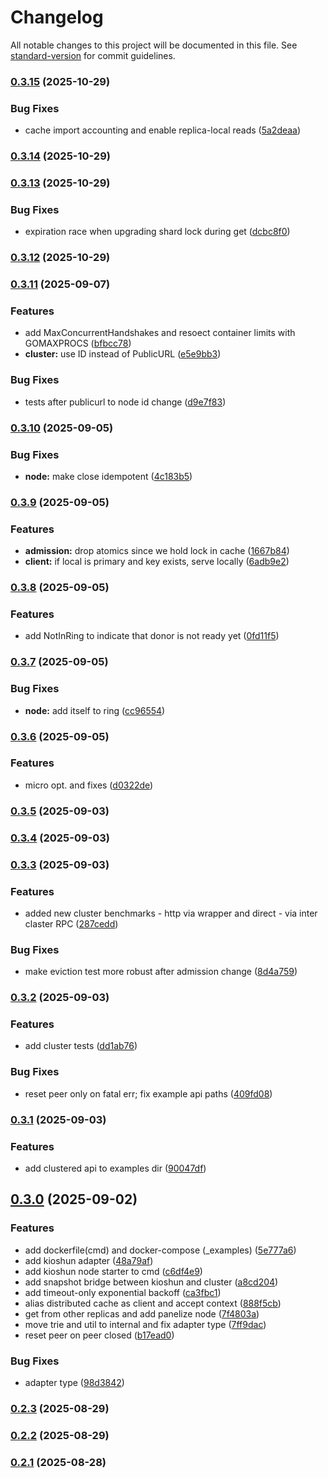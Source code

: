 # Changelog

All notable changes to this project will be documented in this file. See [standard-version](https://github.com/conventional-changelog/standard-version) for commit guidelines.

### [0.3.15](https://github.com/unkn0wn-root/kioshun/compare/v0.3.14...v0.3.15) (2025-10-29)


### Bug Fixes

* cache import accounting and enable replica-local reads ([5a2deaa](https://github.com/unkn0wn-root/kioshun/commit/5a2deaa3b4a129930a365b909660e768fd788160))

### [0.3.14](https://github.com/unkn0wn-root/kioshun/compare/v0.3.13...v0.3.14) (2025-10-29)

### [0.3.13](https://github.com/unkn0wn-root/kioshun/compare/v0.3.12...v0.3.13) (2025-10-29)


### Bug Fixes

* expiration race when upgrading shard lock during get ([dcbc8f0](https://github.com/unkn0wn-root/kioshun/commit/dcbc8f08b883f60f6617519db8929991e7d7a42c))

### [0.3.12](https://github.com/unkn0wn-root/kioshun/compare/v0.3.11...v0.3.12) (2025-10-29)

### [0.3.11](https://github.com/unkn0wn-root/kioshun/compare/v0.3.10...v0.3.11) (2025-09-07)


### Features

* add MaxConcurrentHandshakes and resoect container limits with GOMAXPROCS ([bfbcc78](https://github.com/unkn0wn-root/kioshun/commit/bfbcc7842fc3fd0dcf3c4db654ee6fbadf406f96))
* **cluster:** use ID instead of PublicURL ([e5e9bb3](https://github.com/unkn0wn-root/kioshun/commit/e5e9bb39b201fc434293800b385dc0a5f04bfc2c))


### Bug Fixes

* tests after publicurl to node id change ([d9e7f83](https://github.com/unkn0wn-root/kioshun/commit/d9e7f837ff264a4db6b32c4caed9bcb3e18e2667))

### [0.3.10](https://github.com/unkn0wn-root/kioshun/compare/v0.3.9...v0.3.10) (2025-09-05)


### Bug Fixes

* **node:** make close idempotent ([4c183b5](https://github.com/unkn0wn-root/kioshun/commit/4c183b54db016e836074017f9f8b476594e171d3))

### [0.3.9](https://github.com/unkn0wn-root/kioshun/compare/v0.3.8...v0.3.9) (2025-09-05)


### Features

* **admission:** drop atomics since we hold lock in cache ([1667b84](https://github.com/unkn0wn-root/kioshun/commit/1667b8492a7102ff7d434e2032e9963a3b51dc9e))
* **client:** if local is primary and key exists, serve locally ([6adb9e2](https://github.com/unkn0wn-root/kioshun/commit/6adb9e2f74ddc5de4b2f08056fb2eef8ab2a20ca))

### [0.3.8](https://github.com/unkn0wn-root/kioshun/compare/v0.3.7...v0.3.8) (2025-09-05)


### Features

* add NotInRing to indicate that donor is not ready yet ([0fd11f5](https://github.com/unkn0wn-root/kioshun/commit/0fd11f5fd7db04edb9d15782f8063771dd25f0c3))

### [0.3.7](https://github.com/unkn0wn-root/kioshun/compare/v0.3.6...v0.3.7) (2025-09-05)


### Bug Fixes

* **node:** add itself to ring ([cc96554](https://github.com/unkn0wn-root/kioshun/commit/cc965545264e6be40e99720a037fd283710344f3))

### [0.3.6](https://github.com/unkn0wn-root/kioshun/compare/v0.3.5...v0.3.6) (2025-09-05)


### Features

* micro opt. and fixes ([d0322de](https://github.com/unkn0wn-root/kioshun/commit/d0322de4fa3dc35f3844afa16c6474b7afc65f9f))

### [0.3.5](https://github.com/unkn0wn-root/kioshun/compare/v0.3.4...v0.3.5) (2025-09-03)

### [0.3.4](https://github.com/unkn0wn-root/kioshun/compare/v0.3.3...v0.3.4) (2025-09-03)

### [0.3.3](https://github.com/unkn0wn-root/kioshun/compare/v0.3.2...v0.3.3) (2025-09-03)


### Features

* added new cluster benchmarks - http via wrapper and direct - via inter claster RPC ([287cedd](https://github.com/unkn0wn-root/kioshun/commit/287cedde636154d340a05bfcc6c8c5cec304f854))


### Bug Fixes

* make eviction test more robust after admission change ([8d4a759](https://github.com/unkn0wn-root/kioshun/commit/8d4a75903ebe059b1c78a73f87563bf941362c82))

### [0.3.2](https://github.com/unkn0wn-root/kioshun/compare/v0.3.1...v0.3.2) (2025-09-03)


### Features

* add cluster tests ([dd1ab76](https://github.com/unkn0wn-root/kioshun/commit/dd1ab764ef6e8d4f535e325358a2a96ce0ce8775))


### Bug Fixes

* reset peer only on fatal err; fix example api paths ([409fd08](https://github.com/unkn0wn-root/kioshun/commit/409fd08e3c46da6e526572d70963abc09e86f65f))

### [0.3.1](https://github.com/unkn0wn-root/kioshun/compare/v0.3.0...v0.3.1) (2025-09-03)


### Features

* add clustered api to examples dir ([90047df](https://github.com/unkn0wn-root/kioshun/commit/90047dfe759fa1188da4ba083be2cca9ec7fad4e))

## [0.3.0](https://github.com/unkn0wn-root/kioshun/compare/v0.2.3...v0.3.0) (2025-09-02)


### Features

* add dockerfile(cmd) and docker-compose (_examples) ([5e777a6](https://github.com/unkn0wn-root/kioshun/commit/5e777a62fd56047dd4aa906d2ceb97d8d79598f5))
* add kioshun adapter ([48a79af](https://github.com/unkn0wn-root/kioshun/commit/48a79afad83b1bc04abc650cfecc052311dcc306))
* add kioshun node starter to cmd ([c6df4e9](https://github.com/unkn0wn-root/kioshun/commit/c6df4e9c3db3f29db28fb5687abc3feb0820acc6))
* add snapshot bridge between kioshun and cluster ([a8cd204](https://github.com/unkn0wn-root/kioshun/commit/a8cd20442b85eb505896bc21fe7f7cf000f141f5))
* add timeout-only exponential backoff ([ca3fbc1](https://github.com/unkn0wn-root/kioshun/commit/ca3fbc130643b73b9f7105b764ad1eca28d3047c))
* alias distributed cache as client and accept context ([888f5cb](https://github.com/unkn0wn-root/kioshun/commit/888f5cb4c9381855e6f44848d0edc4dd8c39793a))
* get from other replicas and add panelize node ([7f4803a](https://github.com/unkn0wn-root/kioshun/commit/7f4803ad1f69210773b0695d0ce6485c78d2c807))
* move trie and util to internal and fix adapter type ([7ff9dac](https://github.com/unkn0wn-root/kioshun/commit/7ff9dac93ee5b71c991e6d56708d257197bdc7be))
* reset peer on peer closed ([b17ead0](https://github.com/unkn0wn-root/kioshun/commit/b17ead0f492d7b47e532a0b0e306361e40064b77))


### Bug Fixes

* adapter type ([98d3842](https://github.com/unkn0wn-root/kioshun/commit/98d38429c08b1477e3c176397f2292d3e2cc4146))

### [0.2.3](https://github.com/unkn0wn-root/kioshun/compare/v0.2.2...v0.2.3) (2025-08-29)

### [0.2.2](https://github.com/unkn0wn-root/kioshun/compare/v0.2.1...v0.2.2) (2025-08-29)

### [0.2.1](https://github.com/unkn0wn-root/kioshun/compare/v0.2.0...v0.2.1) (2025-08-28)
